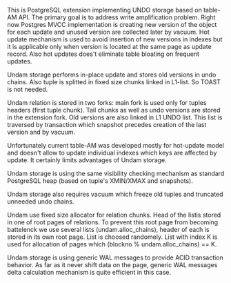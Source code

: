 This is PostgreSQL extension implementing UNDO storage based on table-AM API.
The primary goal is to address write amplification problem.
Right now Postgres MVCC implementation is creating new version of the object for
each update and unused version are collected later by vacuum.
Hot update mechanism is used to avoid insertion of new versions in indexes
but it is applicable only when version is located at the same page as update record.
Also hot updates does't eliminate table bloating on frequent updates.

Undam storage performs in-place update and stores old versions in undo chains.
Also tuple is splitted in fixed size chunks linked in L1-list.
So TOAST is not needed.

Undam relation is stored in two forks: main fork is used only for tuples headers
(first tuple chunk).  Tail chunks as well as undo versions are stored in the extension fork.
Old versions are also linked in L1 UNDO list. This list is traversed by transaction
which snapshot precedes creation of the last version and by vacuum.

Unfortunately current table-AM was developed mostly for hot-update model and doesn't
allow to update individual indexes which keys are affected by update.
It certainly limits advantages of Undam storage.

Undam storage is using the same visibility checking mechanism as standard PostgreSQL
heap (based on tuple's XMIN/XMAX and snapshots).

Undam storage also requires vacuum which freeze old tuples and truncated unneeded undo chains.

Undam use fixed size allocator for relation chunks.
Head of the listis stored in one of root pages of relations.
To prevent this root page from becoming battelenck we use several lists (undam.alloc_chains),
header of each is stored in its own root page. List is choosed randomely.
List with index K is used for allocation of pages which (blockno % undam.alloc_chains) == K.

Undam storage is using generic WAL messages to provide ACID transaction behavior.
As far as it never shift data on the page, generic WAL messages delta calculation mechanism
is quite efficient in this case.
